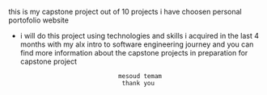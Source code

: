 this is my capstone project out of 10 projects i have choosen 
personal portofolio website 
  - i will do this project using technologies and skills i acquired in the  last 4 months with my alx intro to software engineering journey and you can find more information about the capstone projects in preparation for capstone project 


                                   mesoud temam 
                                    thank you